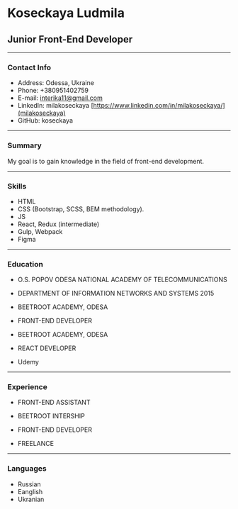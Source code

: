 # Koseckaya Ludmila
## Junior Front-End Developer
********* 
### Contact Info
* Address: Odessa, Ukraine
* Phone: +380951402759
* E-mail: interika11@gmail.com
* LinkedIn: milakoseckaya [https://www.linkedin.com/in/milakoseckaya/](milakoseckaya)
* GitHub: koseckaya
***********
### Summary
My goal is to gain knowledge in the field of front-end development.

***********
### Skills
* HTML
* CSS (Bootstrap, SCSS, BEM methodology).
* JS
* React, Redux (intermediate)
* Gulp, Webpack
* Figma
***********
### Education
* O.S. POPOV ODESA NATIONAL ACADEMY OF TELECOMMUNICATIONS
+ DEPARTMENT OF INFORMATION NETWORKS AND SYSTEMS 2015
* BEETROOT ACADEMY, ODESA
+ FRONT-END DEVELOPER
* BEETROOT ACADEMY, ODESA
+ REACT DEVELOPER
* Udemy
**********
### Experience
* FRONT-END ASSISTANT
+ BEETROOT INTERSHIP
* FRONT-END DEVELOPER
+ FREELANCE
*************
### Languages
* Russian
* Eanglish
* Ukranian
